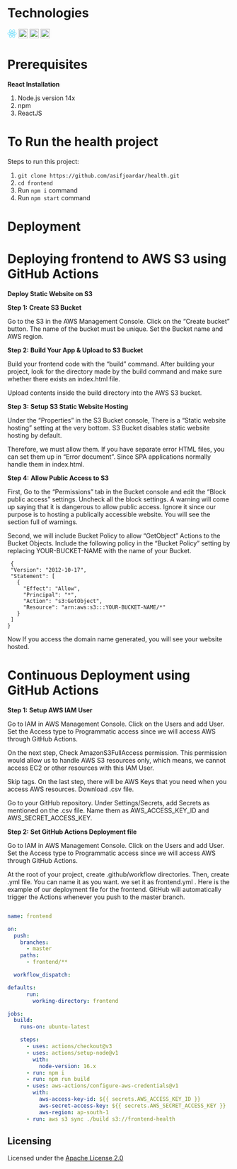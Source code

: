 # **Technologies**
<a href="https://reactjs.org/" title="React"><img src="data:image/svg+xml;base64,PHN2ZyB4bWxucz0iaHR0cDovL3d3dy53My5vcmcvMjAwMC9zdmciIHZpZXdCb3g9Ii0xMS41IC0xMC4yMzE3NCAyMyAyMC40NjM0OCI+CiAgPHRpdGxlPlJlYWN0IExvZ288L3RpdGxlPgogIDxjaXJjbGUgY3g9IjAiIGN5PSIwIiByPSIyLjA1IiBmaWxsPSIjNjFkYWZiIi8+CiAgPGcgc3Ryb2tlPSIjNjFkYWZiIiBzdHJva2Utd2lkdGg9IjEiIGZpbGw9Im5vbmUiPgogICAgPGVsbGlwc2Ugcng9IjExIiByeT0iNC4yIi8+CiAgICA8ZWxsaXBzZSByeD0iMTEiIHJ5PSI0LjIiIHRyYW5zZm9ybT0icm90YXRlKDYwKSIvPgogICAgPGVsbGlwc2Ugcng9IjExIiByeT0iNC4yIiB0cmFuc2Zvcm09InJvdGF0ZSgxMjApIi8+CiAgPC9nPgo8L3N2Zz4K" alt="React.Js" width="21px" height="21px"></a>
<a href="https://tailwindcss.com/" title="tailwindcss"><img src="https://tailwindcss.com/_next/static/media/social-square.b622e290e82093c36cca57092ffe494f.jpg" alt="tailwindcss" width="21px" height="21px"></a>
<a href="https://mui.com/" title="Material-UI"><img src="https://v4.mui.com/static/logo.png" alt="Material UI" width="21px" height="21px"></a>
<a href="https://www.typescriptlang.org/" title="TypeScript"><img src="https://upload.wikimedia.org/wikipedia/commons/thumb/4/4c/Typescript_logo_2020.svg/1200px-Typescript_logo_2020.svg.png" alt="TypeScript" width="21px" height="21px"></a>

# **Prerequisites**
 **React Installation**
1. Node.js version 14x
2. npm
3. ReactJS


# **To Run the health project**
<p> Steps to run this project: </p>


 1. ```git clone https://github.com/asifjoardar/health.git```
 2. ```cd frontend```
 3. Run `npm i` command
 4. Run `npm start` command 


# **Deployment**
# Deploying frontend to AWS S3 using GitHub Actions
**Deploy Static Website on S3**

**Step 1:** **Create S3 Bucket**
<p>Go to the S3 in the AWS Management Console. Click on the “Create bucket” button. The name of the bucket must be unique. Set the Bucket name and AWS region.</p>

**Step 2:** **Build Your App & Upload to S3 Bucket**
<p>Build your frontend code with the “build” command. After building your project, look for the directory made by the build command and make sure whether there exists an index.html file.</p>
<p>Upload contents inside the build directory into the AWS S3 bucket.</p>

**Step 3:** **Setup S3 Static Website Hosting**
<p>Under the “Properties” in the S3 Bucket console, There is a “Static website hosting” setting at the very bottom. S3 Bucket disables static website hosting by default. </p>
<p>Therefore, we must allow them. If you have separate error HTML files, you can set them up in “Error document”. Since SPA applications normally handle them in index.html.</p>

**Step 4:** **Allow Public Access to S3**
<p>First, Go to the “Permissions” tab in the Bucket console and edit the “Block public access” settings. Uncheck all the block settings. A warning will come up saying that it is dangerous to allow public access. Ignore it since our purpose is to hosting a publically accessible website. You will see the section full of warnings.</p>
<p>Second, we will include Bucket Policy to allow “GetObject” Actions to the Bucket Objects. Include the following policy in the “Bucket Policy” setting by replacing YOUR-BUCKET-NAME with the name of your Bucket.</p>

```jeson
 {
 "Version": "2012-10-17",
 "Statement": [
   {
     "Effect": "Allow",
     "Principal": "*",
     "Action": "s3:GetObject",
     "Resource": "arn:aws:s3:::YOUR-BUCKET-NAME/*"
   }
 ]
}
```
<p>Now If you access the domain name generated, you will see your website hosted.</p>

# Continuous Deployment using GitHub Actions

**Step 1:** **Setup AWS IAM User**
<p>Go to IAM in AWS Management Console. Click on the Users and add User. Set the Access type to Programmatic access since we will access AWS through GitHub Actions.</p>
<p>On the next step, Check AmazonS3FullAccess permission. This permission would allow us to handle AWS S3 resources only, which means, we cannot access EC2 or other resources with this IAM User.</p>
<p>Skip tags. On the last step, there will be AWS Keys that you need when you access AWS resources. Download .csv file.</p>
<p>Go to your GitHub repository. Under Settings/Secrets, add Secrets as mentioned on the .csv file. Name them as AWS_ACCESS_KEY_ID and AWS_SECRET_ACCESS_KEY.</p>

**Step 2:** **Set GitHub Actions Deployment file**
<p>Go to IAM in AWS Management Console. Click on the Users and add User. Set the Access type to Programmatic access since we will access AWS through GitHub Actions.</p>
<p>At the root of your project, create .github/workflow directories. Then, create .yml file. You can name it as you want. we set it as frontend.yml . Here is the example of our deployment file for the frontend. GitHub will automatically trigger the Actions whenever you push to the master branch.</p>

```yml

name: frontend

on:
  push:
    branches:
      - master
    paths:
      - frontend/**

  workflow_dispatch:

defaults:
      run:
        working-directory: frontend

jobs:
  build:
    runs-on: ubuntu-latest

    steps:
      - uses: actions/checkout@v3
      - uses: actions/setup-node@v1
        with:
          node-version: 16.x
      - run: npm i
      - run: npm run build
      - uses: aws-actions/configure-aws-credentials@v1
        with:
          aws-access-key-id: ${{ secrets.AWS_ACCESS_KEY_ID }}
          aws-secret-access-key: ${{ secrets.AWS_SECRET_ACCESS_KEY }}
          aws-region: ap-south-1
      - run: aws s3 sync ./build s3://frontend-health
 ```     

## **Licensing**
Licensed under the [Apache License 2.0](LIENSE)
